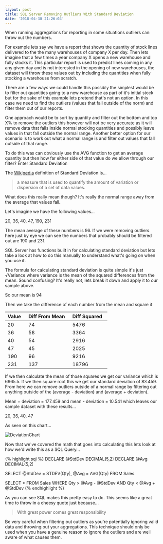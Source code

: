 ```yaml
---
layout: post
title: SQL Server Removing Outliers With Standard Deviation
date: '2018-04-30 21:26:04'
---
```

When running aggregations for reporting in some situations outliers can throw out the numbers. 

For example lets say we have a report that shows the quantity of stock lines delivered to the the many warehouses of company X per day. Then lets imagine that a few times a year company X opens a new warehouse and fully stocks it. This particular report is used to predict lines coming in any any given day and is not interested in the opening of new warehouses, the dataset will throw these values out by including the quantities when fully stocking a warehouse from scratch. 

There are a few ways we could handle this possibly the simplest would be to filter out quantities going to a new warehouse as part of it's initial stock but for the sake of this example lets pretend that's not an option. In this case we need to find the outliers (values that fall outside of the norm) and filter them out of our reports.

One approach would be to sort by quantity and filter out the bottom and top X% to remove the outliers this however will not be very accurate as it will remove data that falls inside normal stocking quantities and possibly leave values in that fall outside the normal range. Another better option for our scenario is to work out what a normal range is and filter out values that fall outside of that range. 

To do this was can obviously use the AVG function to get an average quantity but then how far either side of that value do we allow through our filter? Enter Standard Deviation

The [Wikipedia](https://en.wikipedia.org/wiki/Standard_deviation)  definition of Standard Deviation is...

> a measure that is used to quantify the amount of variation or dispersion of a set of data values.

What does this really mean though? It's really the normal range away from the average that values fall.

Let's imagine we have the following values...

20, 36, 40, 47, 190, 231

The mean average of these numbers is 96. If we were removing outliers here just by eye we can see the numbers that probably should be filtered out are 190 and 231.

SQL Server has functions built in for calculating standard deviation but lets take a look at how to do this manually to understand what's going on when you use it. 

The formula for calculating standard deviation is quite simple it's just &radic;Variance where variance is the mean of the squared differences from the mean. Sound confusing? It's really not, lets break it down and apply it to our sample above.

So our mean is 94

Then we take the difference of each number from the mean and square it 

Value&nbsp;&nbsp; | Diff From Mean&nbsp;&nbsp; | Diff Squared&nbsp;&nbsp; 
--- | --- | --- 
20 | 74 | 5476
36 | 58 | 3364
40 | 54 | 2916
47 | 45 | 2025
190 | 96 | 9216
231 | 137 | 18796

If we then calculate the mean of those squares we get our variance which is 6965.5. If we then square root this we get our standard deviation of 83.459. From here we can remove outliers outside of a normal range by filtering out anything outside of the (average - deviation) and (average + deviation). 

Mean + deviation = 177.459 and mean - deviation = 10.541 which leaves our sample dataset with these results...

20, 36, 40, 47 

As seen on this chart...

![DeviationChart]({{site.url}}/content/images/2018-Deviation\deviation.png)

Now that we've covered the math that goes into calculating this lets look at how we'd write this as a SQL Query...

{% highlight sql %}
DECLARE @StdDev DECIMAL(5,2) 
DECLARE @Avg DECIMAL(5,2)

SELECT 
   @StdDev = STDEV(Qty), 
   @Avg = AVG(Qty) 
FROM Sales

SELECT 
   * 
FROM 
   Sales 
WHERE 
   Qty > @Avg - @StdDev AND
   Qty < @Avg + @StdDev
{% endhighlight %}

As you can see SQL makes this pretty easy to do. This seems like a great time to throw in a cheesy quote just because... 

> With great power comes great responsibility

Be very careful when filtering out outliers  as you're potentially ignoring valid data and throwing out your aggregations. This technique should only be used when you have a genuine reason to ignore the outliers and are well aware of what causes them.